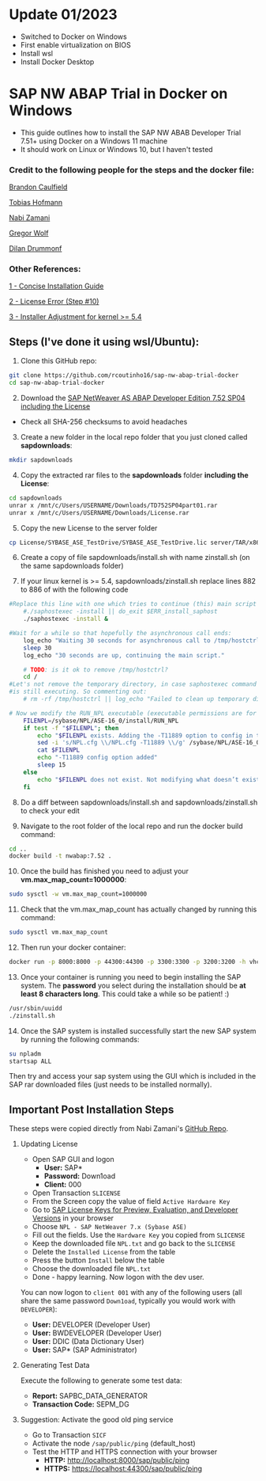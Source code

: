# Update 01/2023
- Switched to Docker on Windows
- First enable virtualization on BIOS
- Install wsl
- Install Docker Desktop

# SAP NW ABAP Trial in Docker on Windows

- This guide outlines how to install the SAP NW ABAB Developer Trial 7.51+ using Docker on a Windows 11 machine
- It should work on Linux or Windows 10, but I haven't tested

### Credit to the following people for the steps and the docker file:

[Brandon Caulfield](https://github.com/brandoncaulfield/sap-nw-abap-trial-docker-windows)

[Tobias Hofmann](https://github.com/tobiashofmann/sap-nw-abap-docker)

[Nabi Zamani](https://github.com/nzamani/sap-nw-abap-trial-docker)

[Gregor Wolf](https://bitbucket.org/gregorwolf/dockernwabap750/src/25ca7d78266bef8ed41f1373801fd5e63e0b9552/Dockerfile?at=master&fileviewer=file-view-default)

[Dilan Drummonf](https://blogs.sap.com/2021/06/07/adjusting-installer-script-for-sap-netweaver-dev-edition-for-distros-with-kernel-version-5.4-or-higher/)

###  Other References:
[1 - Concise Installation Guide](https://blogs.sap.com/2019/10/01/as-abap-7.52-sp04-developer-edition-concise-installation-guide/)

[2 - License Error (Step #10)](https://answers.sap.com/questions/13008312/sap-netweaver-752-sp-abort-execution-because-of-st.html)

[3 - Installer Adjustment for kernel >= 5.4](https://blogs.sap.com/2021/06/07/adjusting-installer-script-for-sap-netweaver-dev-edition-for-distros-with-kernel-version-5.4-or-higher/)

## Steps (I've done it using wsl/Ubuntu):

1. Clone this GitHub repo:
```sh
git clone https://github.com/rcoutinho16/sap-nw-abap-trial-docker
cd sap-nw-abap-trial-docker
```

2. Download the [SAP NetWeaver AS ABAP Developer Edition 7.52 SP04 including the License](https://developers.sap.com/trials-downloads.html)
- Check all SHA-256 checksums to avoid headaches

3. Create a new folder in the local repo folder that you just cloned called **sapdownloads**:
```sh
mkdir sapdownloads
```

4. Copy the extracted rar files to the **sapdownloads** folder **including the License**:
```sh
cd sapdownloads
unrar x /mnt/c/Users/USERNAME/Downloads/TD752SP04part01.rar
unrar x /mnt/c/Users/USERNAME/Downloads/License.rar
```

5. Copy the new License to the server folder
```sh
cp License/SYBASE_ASE_TestDrive/SYBASE_ASE_TestDrive.lic server/TAR/x86_64/
```

6. Create a copy of file sapdownloads/install.sh with name zinstall.sh (on the same sapdownloads folder)

7. If your linux kernel is >= 5.4, sapdownloads/zinstall.sh replace lines 882 to 886 of  with the following code
```sh
#Replace this line with one which tries to continue (this) main script using ‘&’:
    #./saphostexec -install || do_exit $ERR_install_saphost
    ./saphostexec -install &

#Wait for a while so that hopefully the asynchronous call ends:
    log_echo "Waiting 30 seconds for asynchronous call to /tmp/hostctrl/saphostexec -install to complete..."
    sleep 30
    log_echo "30 seconds are up, continuing the main script."

    # TODO: is it ok to remove /tmp/hostctrl?
    cd /
#Let's not remove the temporary directory, in case saphostexec command
#is still executing. So commenting out:
    # rm -rf /tmp/hostctrl || log_echo "Failed to clean up temporary directory"

# Now we modify the RUN_NPL executable (executable permissions are for sybnpl user):
    FILENPL=/sybase/NPL/ASE-16_0/install/RUN_NPL
    if test -f "$FILENPL"; then
        echo "$FILENPL exists. Adding the -T11889 option to config in that file:"
        sed -i 's/NPL.cfg \\/NPL.cfg -T11889 \\/g' /sybase/NPL/ASE-16_0/install/RUN_NPL
        cat $FILENPL
        echo "-T11889 config option added"
        sleep 15
    else
        echo "$FILENPL does not exist. Not modifying what doesn’t exist, ontologically seems ok."
    fi
```

8. Do a diff between sapdownloads/install.sh and sapdownloads/zinstall.sh to check your edit

9. Navigate to the root folder of the local repo and run the docker build command:
```sh
cd ..
docker build -t nwabap:7.52 .
```

10. Once the build has finished you need to adjust your **vm.max_map_count=1000000**:
```sh
sudo sysctl -w vm.max_map_count=1000000
```

11. Check that the vm.max_map_count has actually changed by running this command:
```sh
sudo sysctl vm.max_map_count
```

12. Then run your docker container:
```sh
docker run -p 8000:8000 -p 44300:44300 -p 3300:3300 -p 3200:3200 -h vhcalnplci --name nwabap752 -it nwabap:7.52
```

13. Once your container is running you need to begin installing the SAP system. The **password** you select during the installation should be **at least 8 characters long**. This could take a while so be patient! :)
```sh
/usr/sbin/uuidd
./zinstall.sh
```

14. Once the SAP system is installed successfully start the new SAP system by running the following commands:
```sh
su npladm
startsap ALL
```

Then try and access your sap system using the GUI which is included in the SAP rar downloaded files (just needs to be installed normally).

## Important Post Installation Steps
These steps were copied directly from Nabi Zamani's [GitHub Repo](https://github.com/nzamani/sap-nw-abap-trial-docker).
1.  Updating License
    -   Open SAP GUI and logon
        -   **User:**  SAP*
        -   **Password:**  Down1oad
        -   **Client:**  000
    -   Open Transaction  `SLICENSE`
    -   From the Screen copy the value of field  `Active Hardware Key`
    -   Go to  [SAP License Keys for Preview, Evaluation, and Developer Versions](https://go.support.sap.com/minisap/#/minisap)  in your browser
    -   Choose  `NPL - SAP NetWeaver 7.x (Sybase ASE)`
    -   Fill out the fields. Use the  `Hardware Key`  you copied from  `SLICENSE`
    -   Keep the downloaded file  `NPL.txt`  and go back to the  `SLICENSE`
    -   Delete the  `Installed License`  from the table
    -   Press the button  `Install`  below the table
    -   Choose the downloaded file  `NPL.txt`
    -   Done - happy learning. Now logon with the dev user.
        
    
    You can now logon to  `client 001`  with any of the following users (all share the same password  `Down1oad`, typically you would work with  `DEVELOPER`):
    
    -   **User:**  DEVELOPER (Developer User)
    -   **User:**  BWDEVELOPER (Developer User)
    -   **User:**  DDIC (Data Dictionary User)
    -   **User:**  SAP* (SAP Administrator)
2.  Generating Test Data
    
    Execute the following to generate some test data:
    
    -   **Report:**  SAPBC_DATA_GENERATOR
    -   **Transaction Code:**  SEPM_DG
3.  Suggestion: Activate the good old ping service
    
    -   Go to Transaction  `SICF`
    -   Activate the node  `/sap/public/ping`  (default_host)
    -   Test the HTTP and HTTPS connection with your browser
        -   **HTTP:**  [http://localhost:8000/sap/public/ping](http://localhost:8000/sap/public/ping)
        -   **HTTPS:**  [https://localhost:44300/sap/public/ping](https://localhost:44300/sap/public/ping)
